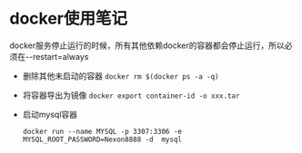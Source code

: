 # docker使用笔记

docker服务停止运行的时候，所有其他依赖docker的容器都会停止运行，所以必须在--restart=always

* 删除其他未启动的容器
  `docker rm $(docker ps -a -q)`

* 将容器导出为镜像
  `docker export container-id -o xxx.tar`

* 启动mysql容器
  
  `docker run --name MYSQL -p 3307:3306 -e MYSQL_ROOT_PASSWORD=Nexon8888 -d  mysql`
